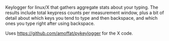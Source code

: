 Keylogger for linux/X that gathers aggregate stats about your
typing. The results include total keypress counts per measurement
window, plus a bit of detail about which keys you tend to type and
then backspace, and which ones you type right after using backspace.

Uses https://github.com/amoffat/pykeylogger for the X code.
